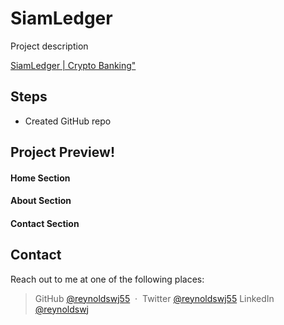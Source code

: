 # SiamLedger

Project description

[SiamLedger | Crypto Banking"](#)

## Steps

- Created GitHub repo

## Project Preview!

#### Home Section

#### About Section

#### Contact Section

## Contact

Reach out to me at one of the following places:

> GitHub [@reynoldswj55](https://github.com/reynoldswj55) &nbsp;&middot;&nbsp;
> Twitter [@reynoldswj55](https://twitter.com/reynoldswj55)
> LinkedIn [@reynoldswj](https://www.linkedin.com/in/reynoldswj/)
